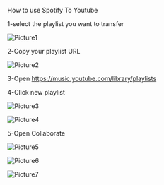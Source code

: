 How to use Spotify To Youtube


1-select the playlist you want to transfer


  ![Picture1](https://user-images.githubusercontent.com/86228168/136431643-6740ba1e-d6e2-4fd0-b712-0c12e4a9b5ee.jpg)
  
2-Copy your playlist URL


  ![Picture2](https://user-images.githubusercontent.com/86228168/136431664-4cde0bb1-1d6f-4cba-9e57-629823e6265b.jpg)
  
  
3-Open https://music.youtube.com/library/playlists

4-Click new playlist


 ![Picture3](https://user-images.githubusercontent.com/86228168/136431740-b25a6aa8-2919-4a98-849c-fecd69b591de.jpg)
 
 
 ![Picture4](https://user-images.githubusercontent.com/86228168/136431764-e2a50ed0-7257-46c2-ad40-2ff7577bc26f.jpg)
 
 
5-Open Collaborate


  ![Picture5](https://user-images.githubusercontent.com/86228168/136431826-b5fd04bd-7dc2-4fe7-9b36-d8de84c03d2d.jpg)
  
  
  ![Picture6](https://user-images.githubusercontent.com/86228168/136431829-a01be8a8-e723-4785-958d-56e0289548db.jpg)
  
  
  ![Picture7](https://user-images.githubusercontent.com/86228168/136431830-c36586f6-dd22-4e41-9232-eabca8f9366f.jpg)
  

